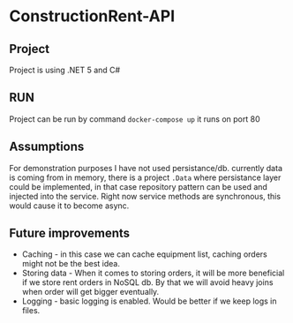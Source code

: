 # ConstructionRent-API

## Project

Project is using .NET 5 and C#

## RUN
Project can be run by command `docker-compose up` it runs on port 80

## Assumptions
For demonstration purposes I have not used persistance/db. currently data is coming from in memory, there is a project `.Data` where persistance layer could be implemented,
in that case repository pattern can be used and injected into the service. Right now service methods are synchronous, this would cause it to become async.

## Future improvements
- Caching - in this case we can cache equipment list, caching orders might not be the best idea.
- Storing data - When it comes to storing orders, it will be more beneficial if we store rent orders in NoSQL db. By that we will avoid heavy joins when order will get bigger eventually.
- Logging - basic logging is enabled. Would be better if we keep logs in files.

